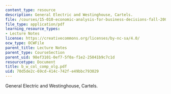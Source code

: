 ```yaml
---
content_type: resource
description: General Electric and Westinghouse, Cartels.
file: /courses/15-010-economic-analysis-for-business-decisions-fall-2004/70d5de2c69cd414c742fe49bbc793029_b_w_col_comp_olg.pdf
file_type: application/pdf
learning_resource_types:
- Lecture Notes
license: https://creativecommons.org/licenses/by-nc-sa/4.0/
ocw_type: OCWFile
parent_title: Lecture Notes
parent_type: CourseSection
parent_uid: 98ef3101-0ef7-5f0a-f1e2-25041b9c7c1d
resourcetype: Document
title: b_w_col_comp_olg.pdf
uid: 70d5de2c-69cd-414c-742f-e49bbc793029
---
```

General Electric and Westinghouse, Cartels.